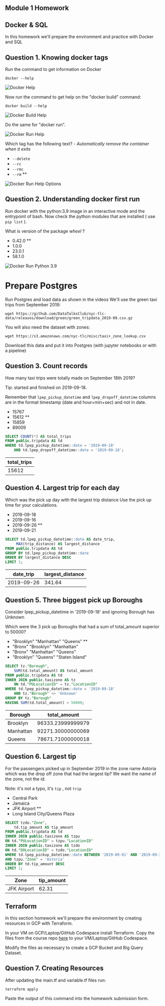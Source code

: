 ## Module 1 Homework

## Docker & SQL

In this homework we'll prepare the environment 
and practice with Docker and SQL


## Question 1. Knowing docker tags

Run the command to get information on Docker 

```docker --help```

![Docker Help](./images/docker_help.PNG)

Now run the command to get help on the "docker build" command:

```docker build --help```

![Docker Build Help](./images/docker_build_help.PNG)

Do the same for "docker run".

![Docker Run Help](./images/docker_run_help.PNG)

Which tag has the following text? - *Automatically remove the container when it exits* 

- `--delete`
- `--rc`
- `--rmc`
- `--rm` **

![Docker Run Help Options](./images/docker_run_help_options.PNG)


## Question 2. Understanding docker first run 

Run docker with the python:3.9 image in an interactive mode and the entrypoint of bash.
Now check the python modules that are installed ( use ```pip list``` ). 

What is version of the package *wheel* ?

- 0.42.0 **
- 1.0.0
- 23.0.1
- 58.1.0

![Docker Run Python 3.9](./images/docker_run_python.PNG)

# Prepare Postgres

Run Postgres and load data as shown in the videos
We'll use the green taxi trips from September 2019:

```wget https://github.com/DataTalksClub/nyc-tlc-data/releases/download/green/green_tripdata_2019-09.csv.gz```

You will also need the dataset with zones:

```wget https://s3.amazonaws.com/nyc-tlc/misc/taxi+_zone_lookup.csv```

Download this data and put it into Postgres (with jupyter notebooks or with a pipeline)


## Question 3. Count records 

How many taxi trips were totally made on September 18th 2019?

Tip: started and finished on 2019-09-18. 

Remember that `lpep_pickup_datetime` and `lpep_dropoff_datetime` columns are in the format timestamp (date and hour+min+sec) and not in date.

- 15767
- 15612 **
- 15859
- 89009

```sql
SELECT COUNT(*) AS total_trips
FROM public.tripdata AS td
WHERE td.lpep_pickup_datetime::date = '2019-09-18' 
	AND td.lpep_dropoff_datetime::date = '2019-09-18';
```

| total_trips |
|-------------|
| 15612       |


## Question 4. Largest trip for each day

Which was the pick up day with the largest trip distance
Use the pick up time for your calculations.

- 2019-09-18
- 2019-09-16
- 2019-09-26 **
- 2019-09-21

```sql
SELECT td.lpep_pickup_datetime::date AS date_trip,
     MAX(trip_distance) AS largest_distance
FROM public.tripdata AS td
GROUP BY td.lpep_pickup_datetime::date
ORDER BY largest_distance DESC
LIMIT 1;
```

| date_trip  | largest_distance |
|------------|------------------|
| 2019-09-26 | 341.64           |

## Question 5. Three biggest pick up Boroughs

Consider lpep_pickup_datetime in '2019-09-18' and ignoring Borough has Unknown

Which were the 3 pick up Boroughs that had a sum of total_amount superior to 50000?
 
- "Brooklyn" "Manhattan" "Queens" **
- "Bronx" "Brooklyn" "Manhattan"
- "Bronx" "Manhattan" "Queens" 
- "Brooklyn" "Queens" "Staten Island"

```sql
SELECT tz."Borough",
	SUM(td.total_amount) AS total_amount
FROM public.tripdata AS td
INNER JOIN public.taxizone AS tz
    ON td."PULocationID" = tz."LocationID"
WHERE td.lpep_pickup_datetime::date = '2019-09-18'
    AND tz."Borough" <> 'Unknown'
GROUP BY tz."Borough"
HAVING SUM(td.total_amount) > 50000;
```

| Borough   | total_amount      |
|-----------|-------------------|
| Brooklyn  | 96333.23999999979 |
| Manhattan | 92271.30000000069 |
| Queens    | 78671.71000000018 |


## Question 6. Largest tip

For the passengers picked up in September 2019 in the zone name Astoria which was the drop off zone that had the largest tip?
We want the name of the zone, not the id.

Note: it's not a typo, it's `tip` , not `trip`

- Central Park
- Jamaica
- JFK Airport **
- Long Island City/Queens Plaza

```sql
SELECT tzdo."Zone",
	td.tip_amount AS tip_amount
FROM public.tripdata AS td
INNER JOIN public.taxizone AS tzpu
ON td."PULocationID" = tzpu."LocationID"
INNER JOIN public.taxizone AS tzdo
ON td."DOLocationID" = tzdo."LocationID"
WHERE td.lpep_pickup_datetime::date BETWEEN '2019-09-01' AND '2019-09-30'
AND tzpu."Zone" = 'Astoria'
ORDER BY td.tip_amount DESC
LIMIT 1;
```

| Zone        | tip_amount |
|-------------|------------|
| JFK Airport | 62.31      |

## Terraform

In this section homework we'll prepare the environment by creating resources in GCP with Terraform.

In your VM on GCP/Laptop/GitHub Codespace install Terraform. 
Copy the files from the course repo
[here](https://github.com/DataTalksClub/data-engineering-zoomcamp/tree/main/01-docker-terraform/1_terraform_gcp/terraform) to your VM/Laptop/GitHub Codespace.

Modify the files as necessary to create a GCP Bucket and Big Query Dataset.


## Question 7. Creating Resources

After updating the main.tf and variable.tf files run:

```
terraform apply
```

Paste the output of this command into the homework submission form.